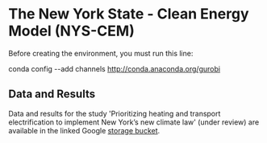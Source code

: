 # The New York State - Clean Energy Model (NYS-CEM)

Before creating the environment, you must run this line:

conda config --add channels http://conda.anaconda.org/gurobi

## Data and Results

Data and results for the study 'Prioritizing heating and transport electrification to implement New York’s new climate law' (under review) are available in the linked Google [storage bucket](https://console.cloud.google.com/storage/browser/nys-cem_data_and_results?project=nys-cem&authuser=1&supportedpurview=project). 
